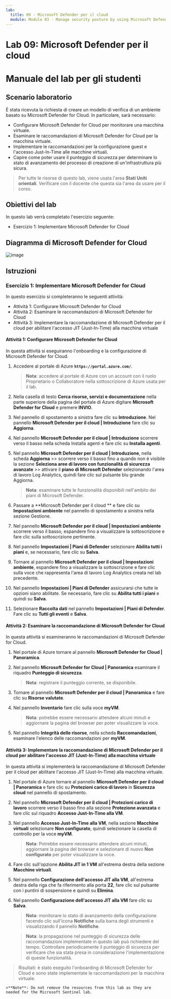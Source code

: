 ```yaml
---
lab:
  title: 09 - Microsoft Defender per il cloud
  module: Module 03 - Manage security posture by using Microsoft Defender for Cloud
---
```


# Lab 09: Microsoft Defender per il cloud
# Manuale del lab per gli studenti

## Scenario laboratorio

È stata ricevuta la richiesta di creare un modello di verifica di un ambiente basato su Microsoft Defender for Cloud. In particolare, sarà necessario:

- Configurare Microsoft Defender for Cloud per monitorare una macchina virtuale.
- Esaminare le raccomandazioni di Microsoft Defender for Cloud per la macchina virtuale.
- Implementare le raccomandazioni per la configurazione guest e l'accesso Just-In-Time alle macchine virtuali. 
- Capire come poter usare il punteggio di sicurezza per determinare lo stato di avanzamento del processo di creazione di un'infrastruttura più sicura.

> Per tutte le risorse di questo lab, viene usata l'area **Stati Uniti orientali**. Verificare con il docente che questa sia l'area da usare per il corso. 

## Obiettivi del lab

In questo lab verrà completato l'esercizio seguente:

- Esercizio 1: Implementare Microsoft Defender for Cloud

## Diagramma di Microsoft Defender for Cloud

![image](https://github.com/MicrosoftLearning/AZ500-AzureSecurityTechnologies/assets/91347931/c31055cc-de95-41f6-adef-f09d756a68eb)

## Istruzioni

### Esercizio 1: Implementare Microsoft Defender for Cloud

In questo esercizio si completeranno le seguenti attività:

- Attività 1: Configurare Microsoft Defender for Cloud
- Attività 2: Esaminare le raccomandazioni di Microsoft Defender for Cloud
- Attività 3: Implementare la raccomandazione di Microsoft Defender per il cloud per abilitare l'accesso JIT (Just-In-Time) alla macchina virtuale

#### Attività 1: Configurare Microsoft Defender for Cloud

In questa attività si eseguiranno l'onboarding e la configurazione di Microsoft Defender for Cloud.

1. Accedere al portale di Azure **`https://portal.azure.com/`**.

    >**Nota**: accedere al portale di Azure con un account con il ruolo Proprietario o Collaboratore nella sottoscrizione di Azure usata per il lab.

2. Nella casella di testo **Cerca risorse, servizi e documentazione** nella parte superiore della pagina del portale di Azure digitare **Microsoft Defender for Cloud** e premere **INVIO**.

3. Nel pannello di spostamento a sinistra fare clic su **Introduzione**. Nel pannello **Microsoft Defender per il cloud \| Introduzione** fare clic su **Aggiorna**.
     
4. Nel pannello **Microsoft Defender per il cloud \| Introduzione** scorrere verso il basso nella scheda Installa agenti e fare clic su **Installa agenti**. 

5. Nel pannello **Microsoft Defender per il cloud \| Introduzione**, nella scheda **Aggiorna** >> scorrere verso il basso fino a quando non è visibile la sezione **Seleziona aree di lavoro con funzionalità di sicurezza avanzate** >> attivare il **piano di Microsoft Defender** selezionando l'area di lavoro Log Analytics, quindi fare clic sul pulsante blu grande Aggiorna.  

    >**Nota**: esaminare tutte le funzionalità disponibili nell'ambito dei piani di Microsoft Defender. 

6. Passare a **Microsoft Defender per il cloud ** e fare clic su **Impostazioni ambiente** nel pannello di spostamento a sinistra nella sezione Gestione.

7. Nel pannello **Microsoft Defender per il cloud \| Impostazioni ambiente** scorrere verso il basso, espandere fino a visualizzare la sottoscrizione e fare clic sulla sottoscrizione pertinente. 

8. Nel pannello **Impostazioni \| Piani di Defender** selezionare **Abilita tutti i piani** e, se necessario, fare clic su **Salva**.

9. Tornare al pannello **Microsoft Defender per il cloud \| Impostazioni ambiente**, espandere fino a visualizzare la sottoscrizione e fare clic sulla voce che rappresenta l'area di lavoro Log Analytics creata nel lab precedente.

10. Nel pannello **Impostazioni \| Piani di Defender** assicurarsi che tutte le opzioni siano abilitate. Se necessario, fare clic su **Abilita tutti i piani** e quindi su **Salva**.

11. Selezionare **Raccolta dati** nel pannello **Impostazioni \| Piani di Defender**. Fare clic su **Tutti gli eventi** e **Salva**.

#### Attività 2: Esaminare la raccomandazione di Microsoft Defender for Cloud

In questa attività si esamineranno le raccomandazioni di Microsoft Defender for Cloud. 

1. Nel portale di Azure tornare al pannello **Microsoft Defender for Cloud \| Panoramica**. 

2. Nel pannello **Microsoft Defender for Cloud \| Panoramica** esaminare il riquadro **Punteggio di sicurezza**.

    >**Nota**: registrare il punteggio corrente, se disponibile.

3. Tornare al pannello **Microsoft Defender per il cloud \| Panoramica** e fare clic su **Risorse valutate**.

4. Nel pannello **Inventario** fare clic sulla voce **myVM**.

    >**Nota**: potrebbe essere necessario attendere alcuni minuti e aggiornare la pagina del browser per poter visualizzare la voce.
    
5. Nel pannello **Integrità delle risorse**, nella scheda **Raccomandazioni**, esaminare l'elenco delle raccomandazioni per **myVM**.

#### Attività 3: Implementare la raccomandazione di Microsoft Defender per il cloud per abilitare l'accesso JIT (Just-In-Time) alla macchina virtuale

In questa attività si implementerà la raccomandazione di Microsoft Defender per il cloud per abilitare l'accesso JIT (Just-In-Time) alla macchina virtuale. 

1. Nel portale di Azure tornare al pannello **Microsoft Defender per il cloud \| Panoramica** e fare clic su **Protezioni carico di lavoro** in **Sicurezza cloud** nel pannello di spostamento.

2. Nel pannello **Microsoft Defender per il cloud \| Protezioni carico di lavoro** scorrere verso il basso fino alla sezione **Protezione avanzata** e fare clic sul riquadro **Accesso Just-In-Time alla VM**.

3. Nel pannello **Accesso Just-In-Time alla VM**, nella sezione **Macchine virtuali** selezionare **Non configurato**, quindi selezionare la casella di controllo per la voce **myVM**.

    >**Nota**: Potrebbe essere necessario attendere alcuni minuti, aggiornare la pagina del browser e selezionare di nuovo **Non configurato** per poter visualizzare la voce.

4. Fare clic sull'opzione **Abilita JIT in 1 VM** all'estrema destra della sezione **Macchine virtuali**.

5. Nel pannello **Configurazione dell'accesso JIT alla VM**, all'estrema destra della riga che fa riferimento alla porta **22**, fare clic sul pulsante con i puntini di sospensione e quindi su **Elimina**.

6. Nel pannello **Configurazione dell'accesso JIT alla VM** fare clic su **Salva**.

    >**Nota**: monitorare lo stato di avanzamento della configurazione facendo clic sull'icona **Notifiche** sulla barra degli strumenti e visualizzando il pannello **Notifiche**. 

    >**Nota**: la propagazione nel punteggio di sicurezza delle raccomandazioni implementate in questo lab può richiedere del tempo. Controllare periodicamente il punteggio di sicurezza per verificare che sia stata presa in considerazione l'implementazione di queste funzionalità. 

> Risultati: è stato eseguito l'onboarding di Microsoft Defender for Cloud e sono state implementate le raccomandazioni per la macchina virtuale. 

    >**Note**: Do not remove the resources from this lab as they are needed for the Microsoft Sentinel lab.
